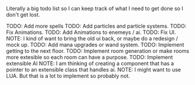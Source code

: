 
Literally a big todo list so I can keep track of what I need to get done so I don't get lost.

TODO: Add more spells
TODO: Add particles and particle systems.
TODO: Fix Animations.
TODO: Add Animations to enemeys / ai.
TODO: Fix UI.
    NOTE: I kind of want to bring the old ui back, or maybe do a redesign / mock up.
TODO: Add mana upgrades or wand system.
TODO: Implement getting to the next floor.
TODO: Implement room generation or make rooms more extesible so each room can have a purpose.
TODO: Implement extensible AI
    NOTE: I am thinking of creating a component that has a pointer to an extensible class that handles ai.
    NOTE: I might want to use LUA. But that is a lot to implement so probably not.